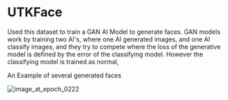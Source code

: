 # UTKFace

Used this dataset to train a GAN AI Model to generate faces. GAN models work by training two AI's, where one AI generated images, and one AI classify images,
and they try to compete where the loss of the generative model is defined by the error of the classifying model. However the classifying model is
trained as normal,

An Example of several generated faces




![image_at_epoch_0222](https://user-images.githubusercontent.com/70839471/235356857-b9c8abe0-0046-403c-837c-689d65350e81.png)
